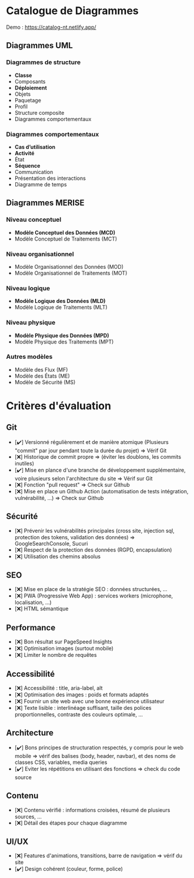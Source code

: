 # Catalogue de Diagrammes

Demo : https://catalog-nt.netlify.app/

## Diagrammes UML

### Diagrammes de structure

- **Classe**
- Composants
- **Déploiement**
- Objets
- Paquetage
- Profil
- Structure composite
- Diagrammes comportementaux

### Diagrammes comportementaux

- **Cas d’utilisation**
- **Activité**
- État
- **Séquence**
- Communication
- Présentation des interactions
- Diagramme de temps

## Diagrammes MERISE

### Niveau conceptuel

- **Modèle Conceptuel des Données (MCD)**
- Modèle Conceptuel de Traitements (MCT)

### Niveau organisationnel

- Modèle Organisationnel des Données (MOD)
- Modèle Organisationnel de Traitements (MOT)

### Niveau logique

- **Modèle Logique des Données (MLD)**
- Modèle Logique de Traitements (MLT)

### Niveau physique

- **Modèle Physique des Données (MPD)**
- Modèle Physique des Traitements (MPT)

### Autres modèles

- Modèle des Flux (MF)
- Modèle des États (ME)
- Modèle de Sécurité (MS)

# Critères d'évaluation

## Git
- [:heavy_check_mark:] Versionné régulièrement et de manière atomique (Plusieurs "commit" par jour pendant toute la durée du projet) => Vérif Git
- [:x:] Historique de commit propre => (éviter les doublons, les commits inutiles)
- [:heavy_check_mark:] Mise en plance d'une branche de développement supplémentaire, voire plusieurs selon l'architecture du site => Vérif sur Git
- [:x:] Fonction "pull request" => Check sur Github
- [:x:] Mise en place un Github Action (automatisation de tests intégration, vulnérabilité, ...) => Check sur Github

## Sécurité
- [:x:] Prévenir les vulnérabilités principales (cross site, injection sql, protection des tokens, validation des données) => GoogleSearchConsole, Sucuri
- [:x:] Respect de la protection des données (RGPD, encapsulation)
- [:x:] Utilisation des chemins absolus

## SEO
- [:x:] Mise en place de la stratégie SEO : données structurées, ...
- [:x:] PWA (Progressive Web App) : services workers (microphone, localisation, ...)
- [:x:] HTML sémantique

## Performance
- [:x:] Bon résultat sur PageSpeed Insights
- [:x:] Optimisation images (surtout mobile)
- [:x:] Limiter le nombre de requêtes

## Accessibilité
- [:x:] Accessibilité : title, aria-label, alt
- [:x:] Optimisation des images : poids et formats adaptés
- [:x:] Fournir un site web avec une bonne expérience utilisateur
- [:x:] Texte lisible : interlinéage suffisant, taille des polices proportionnelles, contraste des couleurs optimale, ...

## Architecture
- [:heavy_check_mark:] Bons principes de structuration respectés, y compris pour le web mobile => vérif des balises (body, header, navbar), et des noms de classes CSS, variables, media queries
- [:heavy_check_mark:] Eviter les répétitions en utilisant des fonctions => check du code source

## Contenu
- [:x:] Contenu vérifié : informations croisées, résumé de plusieurs sources, ...
- [:x:] Détail des étapes pour chaque diagramme

## UI/UX
- [:x:] Features d'animations, transitions, barre de navigation => vérif du site
- [:heavy_check_mark:] Design cohérent (couleur, forme, police)